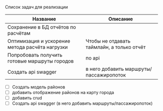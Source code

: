 Список задач для реализации

| Название                                        | Описание                                   |
| ----------------------------------------------- | ------------------------------------------ |
| Сохранение в БД отчётов по расчётам             |                                            |
| Оптимизация и ускорение метода расчёта нагрузки | Чтобы не отдавать таймлайн, а только отчёт |
| Попробовать получить готовые маршруты городов   | по api                                     |
| Создать api swagger                             | в него добавить маршруты/пассажиропоток    |

- [ ] Создать модель районов
- [ ] добавить отображение районов на карту города
- [ ] добавить crud
- [ ] Создать api swagger (в него добавить маршруты/пассажиропоток)